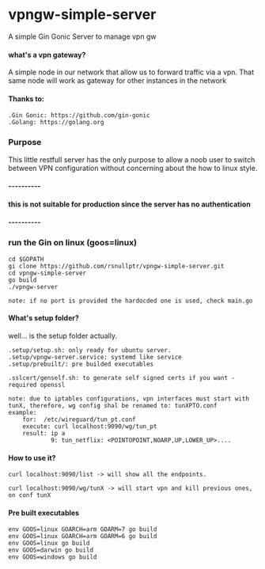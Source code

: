 # vpngw-simple-server
A simple Gin Gonic Server to manage vpn gw

#### what's a vpn gateway?
A simple node in our network that allow us to forward traffic
via a vpn.
That same node will work as gateway for other instances in the network

#### Thanks to:
```
.Gin Gonic: https://github.com/gin-gonic 
.Golang: https://golang.org
```

### Purpose
This little restfull server has the only purpose to allow a noob user to switch between VPN 
configuration without concerning about the how to linux style.

#### ----------
#### this is not suitable for production since the server has no authentication
#### ----------

### run the Gin on linux (goos=linux)
```  
cd $GOPATH
gi clone https://github.com/rsnullptr/vpngw-simple-server.git
cd vpngw-simple-server
go build
./vpngw-server

note: if no port is provided the hardocded one is used, check main.go
```

#### What's setup folder?
well... is the setup folder actually. 
```
.setup/setup.sh: only ready for ubuntu server.
.setup/vpngw-server.service: systemd like service
.setup/prebuilt/: pre builded executables

.sslcert/genself.sh: to generate self signed certs if you want - required openssl

note: due to iptables configurations, vpn interfaces must start with tunX, therefore, wg config shal be renamed to: tunXPTO.conf
example: 
    for:  /etc/wireguard/tun_pt.conf
    execute: curl localhost:9090/wg/tun_pt
    result: ip a 
            9: tun_netflix: <POINTOPOINT,NOARP,UP,LOWER_UP>....
```

#### How to use it? 
```  
curl localhost:9090/list -> will show all the endpoints. 

curl localhost:9090/wg/tunX -> will start vpn and kill previous ones, on conf tunX
```

#### Pre built executables
```
env GOOS=linux GOARCH=arm GOARM=7 go build
env GOOS=linux GOARCH=arm GOARM=6 go build
env GOOS=linux go build 
env GOOS=darwin go build
env GOOS=windows go build   
```
